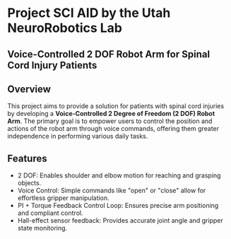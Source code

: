 # Project SCI AID by the Utah NeuroRobotics Lab
## Voice-Controlled 2 DOF Robot Arm for Spinal Cord Injury Patients

## Overview
This project aims to provide a solution for patients with spinal cord injuries by developing a **Voice-Controlled 2 Degree of Freedom (2 DOF) Robot Arm**. The primary goal is to empower users to control the position and actions of the robot arm through voice commands, offering them greater independence in performing various daily tasks.

## Features
- 2 DOF: Enables shoulder and elbow motion for reaching and grasping objects.
- Voice Control: Simple commands like "open" or "close" allow for effortless gripper manipulation.
- PI + Torque Feedback Control Loop: Ensures precise arm positioning and compliant control.
- Hall-effect sensor feedback: Provides accurate joint angle and gripper state monitoring.